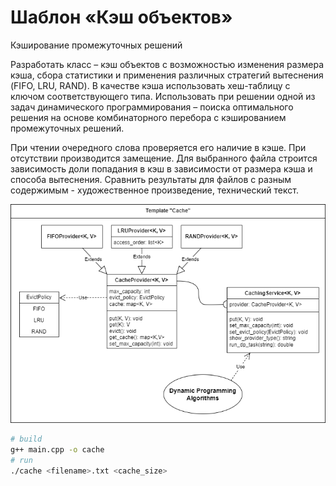 # Шаблон «Кэш объектов»

Кэширование промежуточных решений

Разработать класс – кэш объектов с возможностью изменения размера кэша, сбора статистики и применения различных 
стратегий вытеснения (FIFO, LRU, RAND). В качестве кэша использовать хеш-таблицу с ключом соответствующего типа. 
Использовать при решении одной из задач динамического программирования – поиска оптимального решения на основе 
комбинаторного перебора с кэшированием промежуточных решений.

При чтении очередного слова проверяется его наличие в кэше. При отсутствии производится замещение. 
Для выбранного файла строится зависимость доли попадания в кэш в зависимости от размера кэша и способа вытеснения. 
Сравнить результаты для файлов с разным содержимым -  художественное произведение, технический текст.

![caching_service_system_design.png](caching_service_system_design.png)

```bash
# build
g++ main.cpp -o cache
# run
./cache <filename>.txt <cache_size>
```
